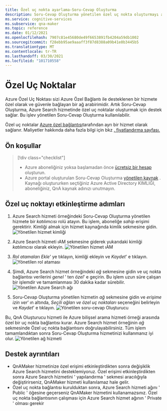 ```yaml
---
title: Özel uç nokta ayarlama-Soru-Cevap Oluşturma
description: Soru-Cevap Oluşturma yönetilen özel uç nokta oluşturmayı anlayın.
ms.service: cognitive-services
ms.subservice: qna-maker
ms.topic: reference
ms.date: 01/12/2021
ms.openlocfilehash: 7907c81e45680de49f6653891fb4204a59db1002
ms.sourcegitcommit: f28ebb95ae9aaaff3f87d8388a09b41e0b3445b5
ms.translationtype: MT
ms.contentlocale: tr-TR
ms.lasthandoff: 03/30/2021
ms.locfileid: "101710558"
---
```

# <a name="private-endpoints"></a>Özel Uç Noktalar

Azure Özel Uç Noktası sizi Azure Özel Bağlantı ile desteklenen bir hizmete özel olarak ve güvenle bağlayan bir ağ arabirimidir. Artık Soru-Cevap Oluşturma, Azure Search hizmetinde özel uç noktalar oluşturmak için destek sağlar. Bu işlev yönetilen Soru-Cevap Oluşturma kullanılabilir. 

Özel uç noktalar [Azure özel bağlantısı](../../private-link/private-link-overview.md)tarafından ayrı bir hizmet olarak sağlanır. Maliyetler hakkında daha fazla bilgi için bkz [. fiyatlandırma sayfası.](https://azure.microsoft.com/pricing/details/private-link/) 

## <a name="prerequisites"></a>Ön koşullar
> [!div class="checklist"]
> * Azure aboneliğiniz yoksa başlamadan önce [ücretsiz bir hesap](https://azure.microsoft.com/free/cognitive-services/) oluşturun.
> * Azure portal oluşturulan Soru-Cevap Oluşturma [yönetilen kaynak](https://ms.portal.azure.com/#create/Microsoft.CognitiveServicesQnAMaker) . Kaynağı oluştururken seçtiğiniz Azure Active Directory KIMLIĞI, aboneliğiniz, QnA kaynak adınızı unutmayın.

## <a name="steps-to-enable-private-endpoint"></a>Özel uç noktayı etkinleştirme adımları
1. Azure Search hizmeti örneğindeki Soru-Cevap Oluşturma yönetilen hizmete bir *katılımcısı* rolü atayın. Bu işlem, aboneliğe *sahip* erişimi gerektirir. Kimliği almak için hizmet kaynağında kimlik sekmesine gidin.
![Yönetilen hizmet kimliği](../QnAMaker/media/qnamaker-reference-private-endpoints/private-endpoint-identity.png)

2. Azure Search hizmeti ıAM sekmesine giderek yukarıdaki kimliği *katılımcısı* olarak ekleyin. ![ Yönetilen hizmet ıAM](../QnAMaker/media/qnamaker-reference-private-endpoints/private-endpoint-access-control.png)

3. *Rol atamaları Ekle*' ye tıklayın, kimliği ekleyin ve *Kaydet*' e tıklayın.
![Yönetilen rol ataması](../QnAMaker/media/qnamaker-reference-private-endpoints/private-endpoint-role-assignment.png)

4. Şimdi, Azure Search hizmet örneğindeki *ağ* sekmesine gidin ve uç nokta bağlantısı verilerini *genel* ' ten *özel*' e geçirin. Bu işlem uzun süre çalışan bir işlemdir ve tamamlanması 30 dakika kadar sürebilir. 
![Yönetilen Azure Search ağı](../QnAMaker/media/qnamaker-reference-private-endpoints/private-endpoint-networking.png)

5. Soru-Cevap Oluşturma yönetilen hizmetin *ağ* sekmesine gidin ve *erişime izin ver*' ın altında, *Seçili ağları ve özel uç noktaları* seçeneğini belirleyin ve *Kaydet*' e tıklayın. 
![Yönetilen soru-cevap Oluşturucu](../QnAMaker/media/qnamaker-reference-private-endpoints/private-endpoint-networking-2.png)

Bu, QnA Oluşturucu hizmeti ile Azure bilişsel arama hizmeti örneği arasında özel bir uç nokta bağlantısı kurar. Azure Search hizmet örneğinin *ağ* sekmesinde Özel uç nokta bağlantısını doğrulayabilirsiniz. Tüm işlem tamamlandıktan sonra Soru-Cevap Oluşturma hizmetinizi kullanmanız iyi olur. 
![Yönetilen ağ hizmeti](../QnAMaker/media/qnamaker-reference-private-endpoints/private-endpoint-networking-3.png)


## <a name="support-details"></a>Destek ayrıntıları
 * QnAMaker hizmetinize özel erişimi etkinleştirdikten sonra değişiklik Azure Search hizmetini desteklemiyoruz. Özel erişimi etkinleştirdikten sonra Azure Search hizmetini ' yapılandırma ' sekmesi aracılığıyla değiştirirseniz, QnAMaker hizmeti kullanılamaz hale gelir.
 * Özel uç nokta bağlantısı kurulduktan sonra, Azure Search hizmeti ağını ' Public ' öğesine geçerseniz QnAMaker hizmetini kullanamazsınız. Özel uç nokta bağlantısının çalışması için Azure Search hizmet ağının ' Private ' olması gerekir
